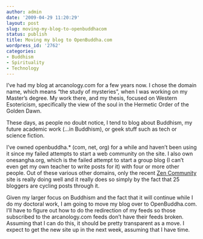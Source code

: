 ```yaml
---
author: admin
date: '2009-04-29 11:20:29'
layout: post
slug: moving-my-blog-to-openbuddhacom
status: publish
title: Moving my blog to OpenBuddha.com
wordpress_id: '2762'
categories:
- Buddhism
- Spirituality
- Technology
---
```


I’ve had my blog at arcanology.com for a few years now. I chose the
domain name, which means “the study of mysteries”, when I was working on
my Master’s degree. My work there, and my thesis, focused on Western
Esotericism, specifically the view of the soul in the Hermetic Order of
the Golden Dawn.

These days, as people no doubt notice, I tend to blog about Buddhism, my
future academic work (…in Buddhism), or geek stuff such as tech or
science fiction.

I’ve owned openbuddha.\* (com, net, org) for a while and haven’t been
using it since my failed attempts to start a web community on the site.
I also own onesangha.org, which is the failed attempt to start a group
blog (I can’t even get my own teacher to write posts for it) with four
or more other people. Out of these various other domains, only the
recent [Zen Community](http://community.zen-sangha.org) site is really
doing well and it really does so simply by the fact that 25 bloggers are
cycling posts through it.

Given my larger focus on Buddhism and the fact that it will continue
while I do my doctoral work, I am going to move my blog over to
OpenBuddha.com. I’ll have to figure out how to do the redirection of my
feeds so those subscribed to the arcanology.com feeds don’t have their
feeds broken. Assuming that I can do this, it should be pretty
transparent as a move. I expect to get the new site up in the next week,
assuming that I have time.
